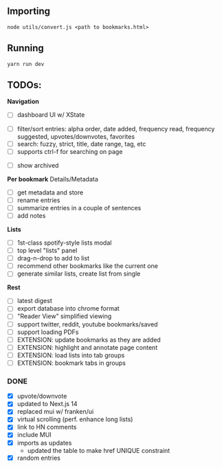 ## Importing
```
node utils/convert.js <path to bookmarks.html>
```

## Running
```
yarn run dev
```

## TODOs:
**Navigation**
  - [ ] dashboard UI w/ XState
  * [ ] filter/sort entries: alpha order, date added, frequency read, frequency suggested, upvotes/downvotes, favorites
  * [ ] search: fuzzy, strict, title, date range, tag, etc
  * [ ] supports ctrl-f for searching on page
  - [ ] show archived

**Per bookmark**
  Details/Metadata
  - [ ] get metadata and store
  - [ ] rename entries
  - [ ] summarize entries in a couple of sentences
  - [ ] add notes
  
**Lists**
  - [ ] 1st-class spotify-style lists modal
  - [ ] top level "lists" panel
  - [ ] drag-n-drop to add to list
  - [ ] recommend other bookmarks like the current one
  - [ ] generate similar lists, create list from single

**Rest**
  - [ ] latest digest
  - [ ] export database into chrome format
  - [ ] "Reader View" simplified viewing
  - [ ] support twitter, reddit, youtube bookmarks/saved
  - [ ] support loading PDFs
  - [ ] EXTENSION: update bookmarks as they are added
  - [ ] EXTENSION: highlight and annotate page content
  - [ ] EXTENSION: load lists into tab groups
  - [ ] EXTENSION: bookmark tabs in groups

### DONE
- [x] upvote/downvote
- [x] updated to Next.js 14
- [x] replaced mui w/ franken/ui
- [x] virtual scrolling (perf. enhance long lists)
- [x] link to HN comments
- [x] include MUI
- [x] imports as updates 
  - updated the table to make href UNIQUE constraint
- [x] random entries
